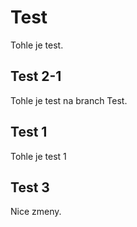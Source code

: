 # Test

Tohle je test.

## Test 2-1

Tohle je test na branch Test.

## Test 1

Tohle je test 1

## Test 3

Nice zmeny.